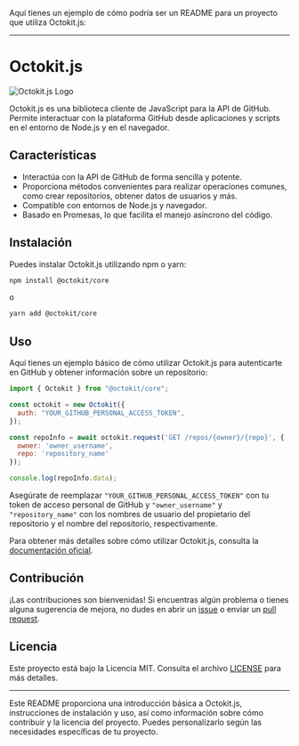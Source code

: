 Aquí tienes un ejemplo de cómo podría ser un README para un proyecto que utiliza Octokit.js:

---

# Octokit.js

![Octokit.js Logo](https://octokit.github.io/images/logo-64.png)

Octokit.js es una biblioteca cliente de JavaScript para la API de GitHub. Permite interactuar con la plataforma GitHub desde aplicaciones y scripts en el entorno de Node.js y en el navegador.

## Características

- Interactúa con la API de GitHub de forma sencilla y potente.
- Proporciona métodos convenientes para realizar operaciones comunes, como crear repositorios, obtener datos de usuarios y más.
- Compatible con entornos de Node.js y navegador.
- Basado en Promesas, lo que facilita el manejo asíncrono del código.

## Instalación

Puedes instalar Octokit.js utilizando npm o yarn:

```bash
npm install @octokit/core
```

o

```bash
yarn add @octokit/core
```

## Uso

Aquí tienes un ejemplo básico de cómo utilizar Octokit.js para autenticarte en GitHub y obtener información sobre un repositorio:

```javascript
import { Octokit } from "@octokit/core";

const octokit = new Octokit({
  auth: "YOUR_GITHUB_PERSONAL_ACCESS_TOKEN",
});

const repoInfo = await octokit.request('GET /repos/{owner}/{repo}', {
  owner: 'owner_username',
  repo: 'repository_name'
});

console.log(repoInfo.data);
```

Asegúrate de reemplazar `"YOUR_GITHUB_PERSONAL_ACCESS_TOKEN"` con tu token de acceso personal de GitHub y `"owner_username"` y `"repository_name"` con los nombres de usuario del propietario del repositorio y el nombre del repositorio, respectivamente.

Para obtener más detalles sobre cómo utilizar Octokit.js, consulta la [documentación oficial](https://github.com/octokit/core.js).

## Contribución

¡Las contribuciones son bienvenidas! Si encuentras algún problema o tienes alguna sugerencia de mejora, no dudes en abrir un [issue](https://github.com/octokit/core.js/issues) o enviar un [pull request](https://github.com/octokit/core.js/pulls).

## Licencia

Este proyecto está bajo la Licencia MIT. Consulta el archivo [LICENSE](LICENSE) para más detalles.

---

Este README proporciona una introducción básica a Octokit.js, instrucciones de instalación y uso, así como información sobre cómo contribuir y la licencia del proyecto. Puedes personalizarlo según las necesidades específicas de tu proyecto.
